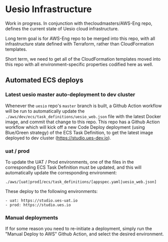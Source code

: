 # Uesio Infrastructure

Work in progress. In conjunction with thecloudmasters/AWS-Eng repo, defines the current state of Uesio cloud infrastructure.

Long term goal is for AWS-Eng repo to be merged into this repo, with all infrastructure state defined with Terraform, rather than CloudFormation templates.

Short term, we need to get all of the CloudFormation templates moved into this repo with all environment-specific properties codified here as well.

## Automated ECS deploys

### Latest uesio master auto-deployment to dev cluster

Whenever the `uesio` repo's `master` branch is built, a Github Action workflow will be run to automatically update the `./aws/dev/ecs/task_definitions/uesio_web.json` file with the latest Docker image, and commit that change to this repo. This repo has a Github Action workflow which will kick off a new Code Deploy deployment (using Blue/Green strategy) of the ECS Task Definition, to get the latest image deployed to dev cluster (https://studio.ues-dev.io).

### uat / prod

To update the UAT / Prod environments, one of the files in the corresponding ECS Task Definition must be updated, and this will automatically update the corresponding environment:

```./aws/[uat|prod]/ecs/task_definitions/[appspec.yaml|uesio_web.json]```

These deploy to the following environments:

    - uat: https://studio.ues-uat.io
    - prod: https://studio.ues.io

### Manual deployments

If for some reason you need to re-initiate a deployment, simply run the "Manual Deploy to AWS" Github Action, and select the desired environment.